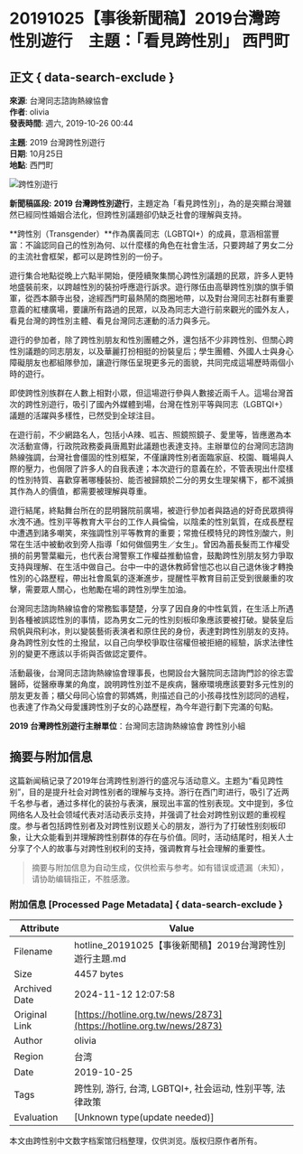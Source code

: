 # 20191025【事後新聞稿】2019台灣跨性別遊行　主題：「看見跨性別」 西門町

## 正文 { data-search-exclude }


**來源**: 台灣同志諮詢熱線協會  
**作者**: olivia  
**發表時間**: 週六, 2019-10-26 00:44  

**主題**: 2019 台灣跨性別遊行  
**日期**: 10月25日  
**地點**: 西門町  

![跨性別遊行](https://hotline.org.tw/sites/hotline.org.tw/files/styles/width1140/public/field_insert_news/IMG_3133s.jpg?itok=zlSt2S-v)

**新聞稿區段:**
**2019 台灣跨性別遊行**，主題定為「看見跨性別」，為的是突顯台灣雖然已經同性婚姻合法化，但跨性別議題卻仍缺乏社會的理解與支持。

**跨性別（Transgender）**作為廣義同志（LGBTQI+）的成員，意涵相當豐富：不論認同自己的性別為何、以什麼樣的角色在社會生活，只要跨越了男女二分的主流社會框架，都可以是跨性別的一份子。

遊行集合地點從晚上六點半開始，便陸續聚集關心跨性別議題的民眾，許多人更特地盛裝前來，以跨越性別的裝扮呼應遊行訴求。遊行隊伍由高舉跨性別旗的旗手領軍，從西本願寺出發，途經西門町最熱鬧的商圈地帶，以及對台灣同志社群有重要意義的紅樓廣場，要讓所有路過的民眾，以及為同志大遊行前來觀光的國外友人，看見台灣的跨性別主體、看見台灣同志運動的活力與多元。

遊行的參加者，除了跨性別朋友和性別團體之外，還包括不少非跨性別、但關心跨性別議題的同志朋友，以及華麗打扮相挺的扮裝皇后；學生團體、外國人士與身心障礙朋友也都組隊參加，讓遊行隊伍呈現更多元的面貌，共同完成這場歷時兩個小時的遊行。

即使跨性別族群在人數上相對小眾，但這場遊行參與人數接近兩千人。這場台灣首次的跨性別遊行，吸引了國內外媒體到場，台灣在性別平等與同志（LGBTQI+）議題的活躍與多樣性，已然受到全球注目。

在遊行前，不少網路名人，包括小A辣、呱吉、照鏡照鏡子、愛里等，皆應邀為本次活動宣傳，行政院政務委員唐鳳對此議題也表達支持。主辦單位的台灣同志諮詢熱線強調，台灣社會僵固的性別框架，不僅讓跨性別者面臨家庭、校園、職場與人際的壓力，也侷限了許多人的自我表達；本次遊行的意義在於，不管表現出什麼樣的性別特質、喜歡穿著哪種裝扮、能否被歸類於二分的男女生理架構下，都不減損其作為人的價值，都需要被理解與尊重。

遊行結尾，終點舞台所在的昆明醫院前廣場，被遊行參加者與路過的好奇民眾擠得水洩不通。性別平等教育大平台的工作人員倫倫，以陰柔的性別氣質，在成長歷程中遭遇到諸多嘲笑，來強調性別平等教育的重要；常擔任模特兒的跨性別酸六，則常在生活中被動收到旁人指導「如何做個男生／女生」。曾因為蓄長髮而工作權受損的前男警葉繼元，也代表台灣警察工作權益推動協會，鼓勵跨性別朋友努力爭取支持與理解、在生活中做自己。台中一中的退休教師曾愷芯也以自己退休後才轉換性別的心路歷程，帶出社會風氣的逐漸進步，提醒性平教育目前正受到很嚴重的攻擊，需要眾人關心，也勉勵在場的跨性別學生加油。

台灣同志諮詢熱線協會的常務監事楚楚，分享了因自身的中性氣質，在生活上所遇到各種被誤認性別的事情，認為男女二元的性別刻板印象應該要被打破。變裝皇后飛帆與飛利冰，則以變裝藝術表演者和原住民的身份，表達對跨性別朋友的支持。身為跨性別女性的土撥鼠，以自己向學校爭取住宿權但被拒絕的經驗，訴求法律性別的變更不應該以手術與否做認定要件。

活動最後，台灣同志諮詢熱線協會理事長，也開設台大醫院同志諮詢門診的徐志雲醫師，從醫療專業的角度，說明跨性別並不是疾病，醫療環境應該要對多元性別的朋友更友善；櫃父母同心協會的郭媽媽，則描述自己的小孩尋找性別認同的過程，也表達了作為父母愛護跨性別子女的心路歷程，為今年遊行劃下完滿的句點。

**2019 台灣跨性別遊行主辦單位**：台灣同志諮詢熱線協會 跨性別小組
<!-- tcd_original_link https://hotline.org.tw/news/2873 -->
## 摘要与附加信息

<!-- tcd_abstract -->
这篇新闻稿记录了2019年台湾跨性别游行的盛况与活动意义。主题为“看见跨性别”，目的是提升社会对跨性别者的理解与支持。游行在西门町进行，吸引了近两千名参与者，通过多样化的装扮与表演，展现出丰富的性别表现。文中提到，多位网络名人及社会领域代表对活动表示支持，并强调了社会对跨性别议题的重视程度。参与者包括跨性别者及对跨性别议题关心的朋友，游行为了打破性别刻板印象，让大众能看到并理解跨性别群体的存在与价值。同时，活动结尾时，相关人士分享了个人的故事与对跨性别权利的支持，强调教育与社会理解的重要性。
<!-- tcd_abstract_end -->

> 摘要与附加信息为自动生成，仅供检索与参考。如有错误或遗漏（未知），请协助编辑指正，不胜感激。

### 附加信息 [Processed Page Metadata] { data-search-exclude }

| Attribute       | Value                                  |
|-----------------|----------------------------------------|
| Filename        | hotline_20191025【事後新聞稿】2019台灣跨性別遊行主題.md                             |
| Size            | 4457 bytes                           |
| Archived Date   | 2024-11-12 12:07:58                             |
| Original Link   | [https://hotline.org.tw/news/2873](https://hotline.org.tw/news/2873)                       |
| Author          | olivia                               |
| Region          | 台湾                               |
| Date            | 2019-10-25                                 |
| Tags            | 跨性别, 游行, 台湾, LGBTQI+, 社会运动, 性别平等, 法律政策                                 |
| Evaluation            | [Unknown type(update needed)]                                 |
<!-- tcd_table_end -->

本文由跨性别中文数字档案馆归档整理，仅供浏览。版权归原作者所有。
